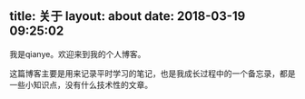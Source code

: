 title: 关于
layout: about
date: 2018-03-19 09:25:02
---
我是qianye。欢迎来到我的个人博客。

这篇博客主要是用来记录平时学习的笔记，也是我成长过程中的一个备忘录，都是一些小知识点，没有什么技术性的文章。